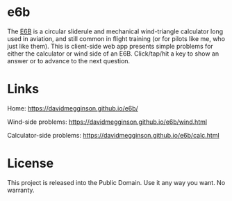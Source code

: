 e6b
===

The [E6B](https://en.wikipedia.org/wiki/E6B) is a circular sliderule and mechanical wind-triangle calculator long used in aviation, and still common in flight training (or for pilots like me, who just like them). This is client-side web app presents simple problems for either the calculator or wind side of an E6B. Click/tap/hit a key to show an answer or to advance to the next question.

# Links

Home: https://davidmegginson.github.io/e6b/

Wind-side problems: https://davidmegginson.github.io/e6b/wind.html

Calculator-side problems: https://davidmegginson.github.io/e6b/calc.html

# License

This project is released into the Public Domain. Use it any way you want. No warranty.

